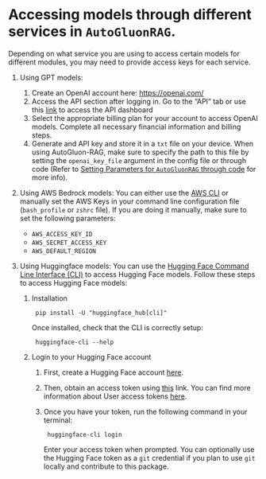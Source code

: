 # Accessing models through different services in `AutoGluonRAG`. 

Depending on what service you are using to access certain models for different modules, you may need to provide access keys for each service.
1. Using GPT models: 
    1. Create an OpenAI account here: https://openai.com/
    2. Access the API section after logging in. Go to the “API” tab or use this [link](https://platform.openai.com/signup) to access the API dashboard
    3. Select the appropriate billing plan for your account to access OpenAI models. Complete all necessary financial information and billing steps.
    4. Generate and API key and store it in a `txt` file on your device. When using AutoGluon-RAG, make sure to specify the path to this file by setting the `openai_key_file` argument in the config file or through code (Refer to [Setting Parameters for `AutoGluonRAG` through code](https://github.com/autogluon/autogluon-rag/tree/main/documentation/tutorials/general/setting_parameters.md) for more info). 


2. Using AWS Bedrock models: You can either use the [AWS CLI](https://docs.aws.amazon.com/cli/latest/userguide/cli-chap-configure.html) or manually set the AWS Keys in your command line configuration file (`bash_profile` or `zshrc` file). If you are doing it manually, make sure to set the following parameters: 
    - `AWS_ACCESS_KEY_ID`
    - `AWS_SECRET_ACCESS_KEY`
    - `AWS_DEFAULT_REGION`


3. Using Huggingface models: You can use the [Hugging Face Command Line Interface (CLI)](https://huggingface.co/docs/huggingface_hub/en/guides/cli#command-line-interface-cli) to access Hugging Face models. Follow these steps to access Hugging Face models:
    1. Installation
            
            pip install -U "huggingface_hub[cli]"
        
        Once installed, check that the CLI is correctly setup:
                
            huggingface-cli --help

    2. Login to your Hugging Face account
        1. First, create a Hugging Face account [here](https://huggingface.co/join).
        2. Then, obtain an access token using [this](https://huggingface.co/settings/tokens) link. You can find more information about User access tokens [here](https://huggingface.co/docs/huggingface_hub/en/guides/cli#command-line-interface-cli).
        3. Once you have your token, run the following command in your terminal:

                huggingface-cli login

            Enter your access token when prompted. You can optionally use the Hugging Face token as a `git` credential if you plan to use `git` locally and contribute to this package.
